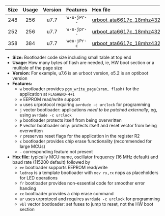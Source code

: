 |Size|Usage|Version|Features|Hex file|
|:-:|:-:|:-:|:-:|:--|
|248|256|u7.7|`w-u-jPr--`|[urboot_ata6617c_18mhz432_38400bps_lednop_ur_vbl.hex](https://raw.githubusercontent.com/stefanrueger/urboot.hex/main/mcus/ata6617c/fcpu_18mhz432/38400_bps/urboot_ata6617c_18mhz432_38400bps_lednop_ur_vbl.hex)|
|252|256|u7.7|`w-u-jpr--`|[urboot_ata6617c_18mhz432_38400bps_lednop_fr_ur_vbl.hex](https://raw.githubusercontent.com/stefanrueger/urboot.hex/main/mcus/ata6617c/fcpu_18mhz432/38400_bps/urboot_ata6617c_18mhz432_38400bps_lednop_fr_ur_vbl.hex)|
|358|384|u7.7|`weu-jPr-c`|[urboot_ata6617c_18mhz432_38400bps_ee_lednop_fr_ce_ur_vbl.hex](https://raw.githubusercontent.com/stefanrueger/urboot.hex/main/mcus/ata6617c/fcpu_18mhz432/38400_bps/urboot_ata6617c_18mhz432_38400bps_ee_lednop_fr_ce_ur_vbl.hex)|

- **Size:** Bootloader code size including small table at top end
- **Usage:** How many bytes of flash are needed, ie, HW boot section or a multiple of the page size
- **Version:** For example, u7.6 is an urboot version, o5.2 is an optiboot version
- **Features:**
  + `w` bootloader provides `pgm_write_page(sram, flash)` for the application at `FLASHEND-4+1`
  + `e` EEPROM read/write support
  + `u` uses urprotocol requiring `avrdude -c urclock` for programming
  + `j` vector bootloader: applications *need to be patched externally*, eg, using `avrdude -c urclock`
  + `p` bootloader protects itself from being overwritten
  + `P` vector bootloader only: protects itself and reset vector from being overwritten
  + `r` preserves reset flags for the application in the register R2
  + `c` bootloader provides chip erase functionality (recommended for large MCUs)
  + `-` corresponding feature not present
- **Hex file:** typically MCU name, oscillator frequency (16 MHz default) and baud rate (115200 default) followed by
  + `ee` bootloader supports EEPROM read/write
  + `lednop` is a template bootloader with `mov rx,rx` nops as placeholders for LED operations
  + `fr` bootloader provides non-essential code for smoother error handing
  + `ce` bootloader provides a chip erase command
  + `ur` uses urprotocol and requires `avrdude -c urclock` for programming
  + `vbl` vector bootloader: set fuses to jump to reset, not the HW boot section
